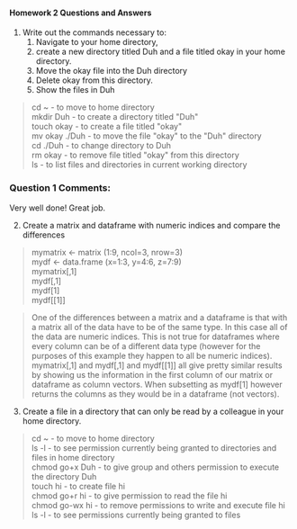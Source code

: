 #### Homework 2 Questions and Answers

1. Write out the commands necessary to: 
   1. Navigate to your home directory, 
   2. create a new directory titled Duh and a file titled okay in your home directory. 
   3. Move the okay file into the Duh directory 
   4. Delete okay from this directory.
   5. Show the files in Duh 

>cd ~ - to move to home directory  
>mkdir Duh - to create a directory titled "Duh"  
>touch okay - to create a file titled "okay"  
>mv okay ./Duh - to move the file "okay" to the "Duh" directory   
>cd ./Duh - to change directory to Duh  
>rm okay - to remove file titled "okay" from this directory  
>ls - to list files and directories in current working directory  

### Question 1 Comments:
Very well done! Great job.

2. Create a matrix and dataframe with numeric indices and compare the differences 

>mymatrix <- matrix (1:9, ncol=3, nrow=3)  
>mydf <- data.frame (x=1:3, y=4:6, z=7:9)  
>mymatrix[,1]  
>mydf[,1]  
>mydf[1]  
>mydf[[1]]

>One of the differences between a matrix and a dataframe is that with a matrix all of the data have to be of the same type.
>In this case all of the data are numeric indices. This is not true for dataframes where every column can be of a different data type (however for the purposes of this example they happen to all be numeric indices).
>mymatrix[,1] and mydf[,1] and mydf[[1]] all give pretty similar results by showing us the information in the first column of our matrix or dataframe as column vectors. When subsetting as mydf[1] however returns the columns as they would be in a dataframe (not vectors). 

3. Create a file in a directory that can only be read by a colleague in your home directory. 

>cd ~ - to move to home directory  
>ls -l - to see permission currently being granted to directories and files in home directory  
>chmod go+x Duh  - to give group and others permission to execute the directory Duh  
>touch hi - to create file hi  
>chmod go+r hi - to give permission to read the file hi  
>chmod go-wx hi - to remove permissions to write and execute file hi  
>ls -l - to see permissions currently being granted to files
